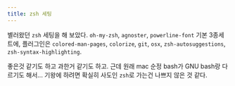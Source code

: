 ```yaml
---
title: zsh 세팅
---
```


별러왔던 `zsh` 세팅을 해 보았다.
`oh-my-zsh`, `agnoster`, `powerline-font` 기본 3종세트에, 플러그인은 `colored-man-pages`, `colorize`, `git`, `osx`, `zsh-autosuggestions`, `zsh-syntax-highlighting`.

좋은것 같기도 하고 과한거 같기도 하고.
근데 원래 mac 순정 bash가 GNU bash랑 다르기도 해서... 기왕에 하려면 확실히 사도인 `zsh`로 가는건 나쁘지 않은 것 같다.
